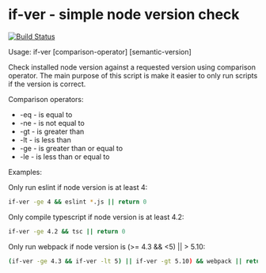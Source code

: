 # if-ver - simple node version check

[![Build Status](https://travis-ci.org/markis/if-ver.svg?branch=master)](https://travis-ci.org/markis/if-ver)

Usage: if-ver [comparison-operator] [semantic-version]

Check installed node version against a requested version using comparison operator. 
The main purpose of this script is make it easier to only run scripts if the version is correct.

Comparison operators:
  * -eq - is equal to
  * -ne - is not equal to
  * -gt - is greater than
  * -lt - is less than
  * -ge - is greater than or equal to
  * -le - is less than or equal to

Examples:

  Only run eslint if node version is at least 4:
  ``` bash
  if-ver -ge 4 && eslint *.js || return 0
  ```

  Only compile typescript if node version is at least 4.2:
  ``` bash
  if-ver -ge 4.2 && tsc || return 0
  ```

  Only run webpack if node version is (>= 4.3 && <5) || > 5.10:
  ``` bash
  (if-ver -ge 4.3 && if-ver -lt 5) || if-ver -gt 5.10) && webpack || return 0
  ```
